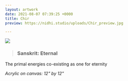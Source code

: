 ```yaml
---
layout: artwork
date: 2021-08-07 07:39:25 +0000
title: Chir
preview: https://nidhi.studio/uploads/Chir_preview.jpg

---
```

![](https://nidhi.studio/uploads/Chir_wm.jpg)

> ### Sanskrit: Eternal

The primal energies co-existing as one for eternity

_Acrylic on canvas: 12" by 12"_
